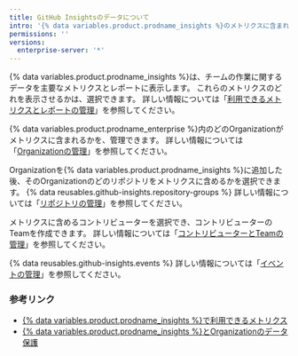 ```yaml
---
title: GitHub Insightsのデータについて
intro: '{% data variables.product.prodname_insights %}のメトリクスに含まれるデータは、高度にカスタマイズできます。'
permissions: ''
versions:
  enterprise-server: '*'
---
```


{% data variables.product.prodname_insights %}は、チームの作業に関するデータを主要なメトリクスとレポートに表示します。 これらのメトリクスのどれを表示させるかは、選択できます。 詳しい情報については「[利用できるメトリクスとレポートの管理](/insights/installing-and-configuring-github-insights/managing-available-metrics-and-reports)」を参照してください。

{% data variables.product.prodname_enterprise %}内のどのOrganizationがメトリクスに含まれるかを、管理できます。 詳しい情報については「[Organizationの管理](/insights/installing-and-configuring-github-insights/managing-organizations)」を参照してください。

Organizationを{% data variables.product.prodname_insights %}に追加した後、そのOrganizationのどのリポジトリをメトリクスに含めるかを選択できます。 {% data reusables.github-insights.repository-groups %} 詳しい情報については「[リポジトリの管理](/insights/installing-and-configuring-github-insights/managing-repositories)」を参照してください。

メトリクスに含めるコントリビューターを選択でき、コントリビューターのTeamを作成できます。 詳しい情報については「[コントリビューターとTeamの管理](/insights/installing-and-configuring-github-insights/managing-contributors-and-teams)」を参照してください。

{% data reusables.github-insights.events %} 詳しい情報については「[イベントの管理](/insights/installing-and-configuring-github-insights/managing-events)」を参照してください。

### 参考リンク
- [{% data variables.product.prodname_insights %}で利用できるメトリクス](/insights/exploring-your-usage-of-github-enterprise/metrics-available-with-github-insights)
- <a href="/github/site-policy/github-insights-and-data-protection-for-your-organization" class="dotcom-only">{% data variables.product.prodname_insights %}とOrganizationのデータ保護</a>

